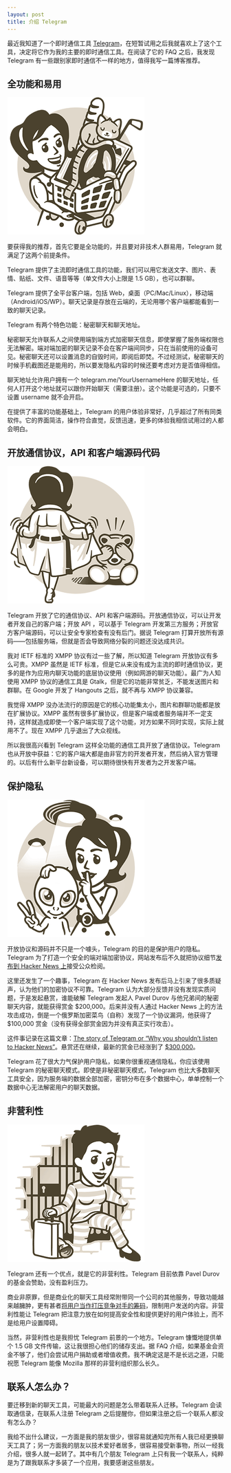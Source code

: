 ```yaml
---
layout: post
title: 介绍 Telegram
---
```


最近我知道了一个即时通信工具 [Telegram](https://telegram.org/)，在短暂试用之后我就喜欢上了这个工具，决定将它作为我的主要的即时通信工具。在阅读了它的 FAQ 之后，我发现 Telegram 有一些跟别家即时通信不一样的地方，值得我写一篇博客推荐。

## 全功能和易用

![](/images/posts/2015-02-05-telegram/tl_card_powerful.gif)

要获得我的推荐，首先它要是全功能的，并且要对非技术人群易用，Telegram 就满足了这两个前提条件。

Telegram 提供了主流即时通信工具的功能，我们可以用它发送文字、图片、表情、贴纸、文件、语音等等（单文件大小上限是 1.5 GB），也可以群聊。

Telegram 提供了全平台客户端，包括 Web，桌面（PC/Mac/Linux），移动端（Android/iOS/WP）。聊天记录是存放在云端的，无论用哪个客户端都能看到一致的聊天记录。

Telegram 有两个特色功能：秘密聊天和聊天地址。

秘密聊天允许联系人之间使用端到端方式加密聊天信息，即使掌握了服务端权限也无法解密。端对端加密的聊天记录不会在客户端间同步，只在当前使用的设备可见。秘密聊天还可以设置消息的自毁时间，即阅后即焚。不过经测试，秘密聊天的时候手机截图还是能用的，所以要发隐私内容的时候还要考虑对方是否值得相信。

聊天地址允许用户拥有一个 telegram.me/YourUsernameHere 的聊天地址，任何人打开这个地址就可以跟你开始聊天（需要注册）。这个功能是可选的，只要不设置 username 就不会开启。

在提供了丰富的功能基础上，Telegram 的用户体验非常好，几乎超过了所有同类软件。它的界面简洁，操作符合直觉，反馈迅速，更多的体验我相信试用过的人都会明白。

## 开放通信协议，API 和客户端源码代码

![](/images/posts/2015-02-05-telegram/tl_card_open.gif)

Telegram 开放了它的通信协议、API 和客户端源码。开放通信协议，可以让开发者开发自己的客户端；开放 API ，可以基于 Telegram 开发第三方服务；开放官方客户端源码，可以让安全专家检查有没有后门。据说 Telegram 打算开放所有源码——包括服务端，但就是否会导致网络分裂的问题还没达成共识。

我对 IETF 标准的 XMPP 协议有过一些了解，所以知道 Telegram 开放协议有多么可贵。XMPP 虽然是 IETF 标准，但是它从来没有成为主流的即时通信协议，更多的是作为应用内聊天功能的底层协议使用（例如网游的聊天功能）。最广为人知使用 XMPP 协议的通信工具是 Gtalk，但是它的功能非常贫乏，不能发送图片和群聊。在 Google 开发了 Hangouts 之后，就不再与 XMPP 协议兼容。

我觉得 XMPP 没办法流行的原因是它的核心功能集太小，图片和群聊功能都是放在扩展协议。XMPP 虽然有很多扩展协议，但是客户端或者服务端并不一定支持，这样就造成即使一个客户端实现了这个功能，对方如果不同时实现，实际上就用不了。现在 XMPP 几乎退出了大众视线。

所以我很高兴看到 Telegram 这样全功能的通信工具开放了通信协议。Telegram 也从开放中获益：它的客户端大都是由非官方的开发者开发，然后纳入官方管理的。以后有什么新平台新设备，可以期待很快有开发者为之开发客户端。

## 保护隐私

![](/images/posts/2015-02-05-telegram/tl_card_secure.gif)

开放协议和源码并不只是一个噱头，Telegram 的目的是保护用户的隐私。Telegram 为了打造一个安全的端对端加密协议，网站发布后不久就把协议细节[发布到 Hacker News 上](https://news.ycombinator.com/item?id=6913456)接受公众检阅。

这里还发生了一个趣事，Telegram 在 Hacker News 发布后马上引来了很多质疑声，认为他们的加密协议不可靠。Telegram 认为大部分反馈并没有发现实质问题，于是发起悬赏，谁能破解 Telegram 发起人 Pavel Durov 与他兄弟间的秘密聊天内容，就能获得赏金 $200,000。后来并没有人通过 Hacker News 上的方法攻击成功，倒是一个俄罗斯加密菜鸟（自称）发现了一个协议漏洞，他获得了 $100,000 赏金（没有获得全部赏金因为并没有真正实行攻击）。

这件事记录在这篇文章：[The story of Telegram or “Why you shouldn’t listen to Hacker News”](http://paulmillr.com/posts/the-story-of-telegram/)。悬赏还在继续，最新的赏金已经涨到了 [$300,000](https://telegram.org/blog/cryptocontest)。

Telegram 花了很大力气保护用户隐私，如果你很重视通信隐私，你应该使用 Telegram 的秘密聊天模式。即使是非秘密聊天模式，Telegram 也比大多数聊天工具安全，因为服务端的数据全部加密，密钥分布在多个数据中心，单单控制一个数据中心无法解密用户的聊天数据。

## 非营利性

![](/images/posts/2015-02-05-telegram/tl_card_free.gif)

Telegram 还有一个优点，就是它的非营利性。Telegram 目前依靠 Pavel Durov 的基金会赞助，没有盈利压力。

商业非原罪，但是商业化的聊天工具经常附带同一个公司的其他服务，导致功能越来越臃肿，更有甚者[将用户当作打压竞争对手的筹码](http://www.36kr.com/p/219435.html)，限制用户发送的内容。非营利性能让 Telegram 把注意力放在如何提高安全性和提供更好的用户体验上，而不是给用户设置障碍。

当然，非营利性也是我担忧 Telegram 前景的一个地方。Telegram 慷慨地提供单个 1.5 GB 文件传输，这让我很担心他们的储存支出。据 FAQ 介绍，如果基金会资金不够了，他们会尝试用户捐助或者增值收费。我不确定这是不是长远之道，只能祝愿 Telegram 能像 Mozilla 那样的非营利组织那么长久。

## 联系人怎么办？

要迁移到新的聊天工具，可能最大的问题是怎么带着联系人迁移。Telegram 会读取通信录，在联系人注册 Telegram 之后提醒你，但如果注册之后一个联系人都没有怎么办？

我给不出什么建议，一方面是我的朋友很少，很容易就通知完所有人我已经更换聊天工具了；另一方面我的朋友以技术爱好者居多，很容易接受新事物，所以一经我介绍，很多人就一起转了。其中有几个朋友 Telegram 上只有我一个联系人，纯粹是为了跟我联系才多装了一个应用，我要感谢这些朋友。
